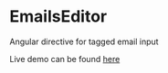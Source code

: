 # EmailsEditor
Angular directive for tagged email input

Live demo can be found [here](http://88.81.215.254:8080/Emails/emails)
